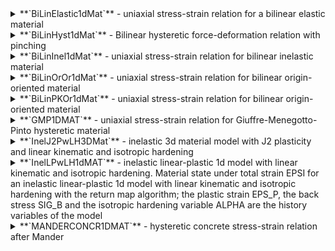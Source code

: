 <details>
<summary> **`BiLinElastic1dMat`** - uniaxial stress-strain relation for a bilinear elastic material</summary>
**Parameters**
<ul>
<li> `E`: initial modulus</li>
<li> `fy`: yield strength</li>
<li> `Eh`: post-yield modulus</li>
</ul>

</details>
 <details>
<summary> **`BiLinHyst1dMat`** - Bilinear hysteretic force-deformation relation with pinching</summary>
**Parameters**
<ul>
<li> `sig1p`: positive stress at first transition</li>
<li> `eps1p`: positive strain at first transition</li>
<li> `sig2p`: ultimate positive stress</li>
<li> `eps2p`: ultimate positive strain</li>
<li> `sig1n`: negative stress at first transition</li>
<li> `eps1n`: negative strain at first transition</li>
<li> `sig2n`: ultimate negative stress</li>
<li> `eps2n`: ultimate negative strain</li>
<li> `pnchx(+ve ; -ve)`: x-pinching parameters under +ve and -ve deformation</li>
<li> `pnchy(+ve ; -ve)`: y-pinching parameters under +ve and -ve deformation</li>
</ul>

</details>
 <details>
<summary> **`BiLinInel1dMat`** - uniaxial stress-strain relation for bilinear inelastic material</summary>
**Parameters**
<ul>
<li> `E`: initial modulus</li>
<li> `fy`: yield strength</li>
<li> `Eh`: post-yield modulus</li>
</ul>

</details>
 <details>
<summary> **`BiLinOrOr1dMat`** - uniaxial stress-strain relation for bilinear origin-oriented material</summary>
**Parameters**
<ul>
<li> `E`: initial modulus</li>
<li> `fy`: yield strength</li>
<li> `Eh`: post-yield modulus</li>
</ul>

</details>
 <details>
<summary> **`BiLinPKOr1dMat`** - uniaxial stress-strain relation for bilinear origin-oriented material</summary>
**Parameters**
<ul>
<li> `E`: initial modulus</li>
<li> `fy`: yield strength</li>
<li> `Eh`: post-yield modulus</li>
</ul>

</details>
 <details>
<summary> **`GMP1DMAT`** - uniaxial stress-strain relation for Giuffre-Menegotto-Pinto hysteretic material</summary>
**Parameters**
<ul>

</details>
 <details>
<summary> **`InelJ2PwLH3DMat`** - inelastic 3d material model with J2 plasticity and linear kinematic and isotropic hardening</summary>
**Parameters**
<ul>

</details>
 <details>
<summary> **`InelLPwLH1dMAT`** - inelastic linear-plastic 1d model with linear kinematic and isotropic hardening. Material state under total strain EPSI for an inelastic linear-plastic 1d model with linear kinematic and isotropic hardening with the return map algorithm; the plastic strain EPS_P, the back stress SIG_B and the isotropic hardening variable ALPHA are the history variables of the model</summary>
**Parameters**
<ul>
<li> `E`: initial modulus</li>
<li> `fy`: yield strength</li>
<li> `Hi`: isotropic plastic   modulus</li>
<li> `Hk`: kinematic hardening modulus</li>
</ul>

</details>
 <details>
<summary> **`MANDERCONCR1DMAT`** - hysteretic concrete stress-strain relation after Mander</summary>
**Parameters**
<ul>
<li> `fc`: compressive strength for unconfined concrete</li>
<li> `epc0`: strain at compressive strength for unconfined concrete</li>
<li> `Ec`: initial modulus for unconfined concrete</li>
<li> `Kfc`: ratio of confined to unconfined concrete strength</li>
</ul>

</details>
 